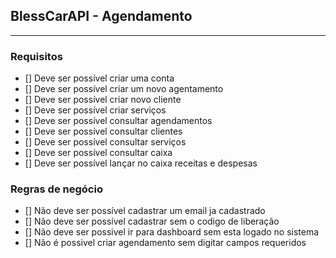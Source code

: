 ## BlessCarAPI - Agendamento

---

### Requisitos

- [] Deve ser possível criar uma conta
- [] Deve ser possível criar um novo agentamento
- [] Deve ser possível criar novo cliente
- [] Deve ser possível criar serviços
- [] Deve ser possível consultar agendamentos
- [] Deve ser possível consultar clientes
- [] Deve ser possível consultar serviços
- [] Deve ser possível consultar caixa
- [] Deve ser possível lançar no caixa receitas e despesas

### Regras de negócio

- [] Não deve ser possível cadastrar um email ja cadastrado
- [] Não deve ser possível cadastrar sem o codigo de liberação
- [] Não deve ser possivel ir para dashboard sem esta logado no sistema
- [] Não é possivel criar agendamento sem digitar campos requeridos

